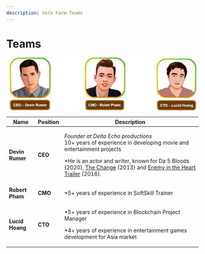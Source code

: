 ```yaml
---
description: Vero Farm Teams
---
```


# Teams

![](../.gitbook/assets/team-1-2-.png)

| Name                                    | Position | Description                                                                                                                                                                                                                                                                                                                                                                                         |
| --------------------------------------- | -------- | --------------------------------------------------------------------------------------------------------------------------------------------------------------------------------------------------------------------------------------------------------------------------------------------------------------------------------------------------------------------------------------------------- |
| **Devin Rumer**                         | **CEO**  | <p>*Founder at  Delta Echo productions<br>* 10+ years of experience in developing movie and entertainment projects</p><p>*He is an actor and writer, known for Da 5 Bloods (2020), <a href="https://www.imdb.com/title/tt2672678?ref_=nmbio_mbio">The Change</a> (2013) and <a href="https://www.imdb.com/title/tt5980456?ref_=nmbio_mbio">Enemy in the Heart Trailer</a> (2016).</p><p></p><p></p> |
| **Robert Pham**                         | **CMO**  | <p>*5+ years of experience in SoftSkill Trainer</p><p></p><p></p>                                                                                                                                                                                                                                                                                                                                   |
| <p><strong>Lucid Hoang</strong><br></p> |  **CTO** | <p>*5+ years of experience in Blockchain Project Manager</p><p>*4+ years of experience in entertainment games development for Asia market</p><p></p><p></p>                                                                                                                                                                                                                                         |
